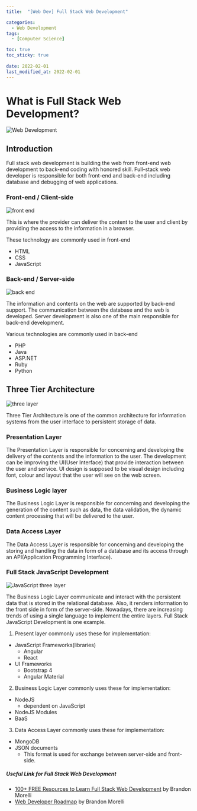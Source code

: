 ```yaml
---
title:  "[Web Dev] Full Stack Web Development"

categories:
  - Web Development
tags:
  - [Computer Science]

toc: true
toc_sticky: true
 
date: 2022-02-01
last_modified_at: 2022-02-01
---
```

# What is Full Stack Web Development?

![Web Development](https://user-images.githubusercontent.com/79438062/151754962-1c7de501-484d-49e6-a064-c6cbb85517f4.jpg)

## Introduction
Full stack web development is building the web from front-end web development to back-end coding with honored skill. Full-stack web developer is responsible for both front-end and back-end including database and debugging of web applications.

### Front-end / Client-side

![front end](https://user-images.githubusercontent.com/79438062/152002788-31794b51-2118-4429-b986-64a384ee17c0.jpg)


This is where the provider can deliver the content to the user and client by providing the access to the information in a browser.

These technology are commonly used in front-end
- HTML
- CSS
- JavaScript

### Back-end / Server-side

![back end](https://user-images.githubusercontent.com/79438062/152010954-c65a233b-27a7-4976-8fb4-5deb13dfe4cd.jpg)


The information and contents on the web are supported by back-end support. The communication between the database and the web is developed. Server development is also one of the main responsible for back-end development.

Various technologies are commonly used in back-end
- PHP
- Java
- ASP.NET
- Ruby
- Python

## Three Tier Architecture

![three layer](https://user-images.githubusercontent.com/79438062/152032009-14abe142-6c5c-407c-b28d-c741cad6c4f2.jpg)

Three Tier Architecture is one of the common architecture for information systems from the user interface to persistent storage of data.

### Presentation Layer

The Presentation Layer is responsible for concerning and developing the delivery of the contents and the information to the user. The development can be improving the UI(User Interface) that provide interaction between the user and service. UI design is supposed to be visual design including font, colour and layout that the user will see on the web screen.

### Business Logic layer

The Business Logic Layer is responsible for concerning and developing the generation of the content such as data, the data validation, the dynamic content processing that will be delivered to the user.

### Data Access Layer

The Data Access Layer is responsible for concerning and developing the storing and handling the data in form of a database and its access through an API(Application Programming Interface).

### Full Stack JavaScript Development

![JavaScript three layer](https://user-images.githubusercontent.com/79438062/152041918-fd678d86-3098-4034-8403-e24488155e44.jpg)

The Business Logic Layer communicate and interact with the persistent data that is stored in the relational database. Also, it renders information to the front side in form of the server-side. Nowadays, there are increasing trends of using a single language to implement the entire layers. Full Stack JavaScript Development is one example.

1. Present layer commonly uses these for implementation:
- JavaScript Frameworks(libraries)
  * Angular
  * React
- UI Frameworks
  * Bootstrap 4
  * Angular Material

2. Business Logic Layer commonly uses these for implementation:
- NodeJS
  * dependent on JavaScript
- NodeJS Modules
- BaaS

3. Data Access Layer commonly uses these for implementation:
- MongoDB
- JSON documents
  * This format is used for exchange between server-side and front-side.

##### Useful Link for Full Stack Web Development
- [100+ FREE Resources to Learn Full Stack Web Development](https://codeburst.io/100-free-resources-to-learn-full-stack-web-development-5b40e0bdf5f2) by Brandon Morelli
- [Web Developer Roadmap](https://codeburst.io/the-2018-web-developer-roadmap-826b1b806e8d) by Brandon Morelli

